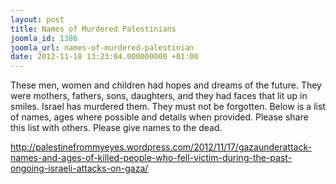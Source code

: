 ```yaml
---
layout: post
title: Names of Murdered Palestinians
joomla_id: 1386
joomla_url: names-of-murdered-palestinian
date: 2012-11-18 13:23:04.000000000 +01:00
---
```

<p>These men, women and children had hopes and dreams of the future. They were mothers, fathers, sons, daughters, and they had faces that lit up in smiles. Israel has murdered them. They must not be forgotten. Below is a list of names, ages where possible and details when provided. Please share this list with others. Please give names to the dead.</p>
<p><a href="http://palestinefrommyeyes.wordpress.com/2012/11/17/gazaunderattack-names-and-ages-of-killed-people-who-fell-victim-during-the-past-ongoing-israeli-attacks-on-gaza/">http://palestinefrommyeyes.wordpress.com/2012/11/17/gazaunderattack-names-and-ages-of-killed-people-who-fell-victim-during-the-past-ongoing-israeli-attacks-on-gaza/</a></p>
